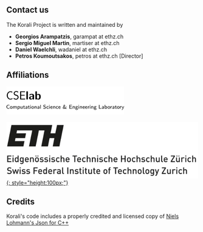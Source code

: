 
## Contact us

The Korali Project is written and maintained by

* **Georgios Arampatzis**, garampat at ethz.ch
* **Sergio Miguel Martin**, martiser at ethz.ch
* **Daniel Waelchli**, wadaniel at ethz.ch
* **Petros Koumoutsakos**, petros at ethz.ch [Director]

## Affiliations

[![](logos/cselablogo.png)](https://www.cse-lab.ethz.ch/)<br><br>
[![](logos/ethzlogo.jpg){: style="height:100px;"}](https://www.ethz.ch)

## Credits

Korali's code includes a properly credited and licensed copy of [Niels Lohmann's Json for C++](https://github.com/nlohmann/json)
